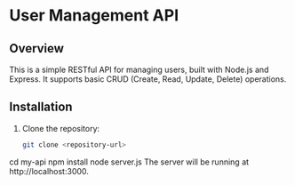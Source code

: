 # User Management API

## Overview

This is a simple RESTful API for managing users, built with Node.js and Express. It supports basic CRUD (Create, Read, Update, Delete) operations.

## Installation

1. Clone the repository:
   ```bash
   git clone <repository-url>
cd my-api
npm install
node server.js
The server will be running at http://localhost:3000.

